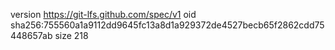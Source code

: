 version https://git-lfs.github.com/spec/v1
oid sha256:755560a1a9112dd9645fc13a8d1a929372de4527becb65f2862cdd75448657ab
size 218
